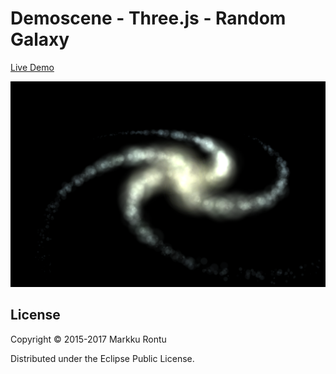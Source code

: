 # Demoscene - Three.js - Random Galaxy

[Live Demo](http://macroz.github.io/galaxy/)

![Galaxy](galaxy.png?raw=true)

## License

Copyright © 2015-2017 Markku Rontu

Distributed under the Eclipse Public License.

